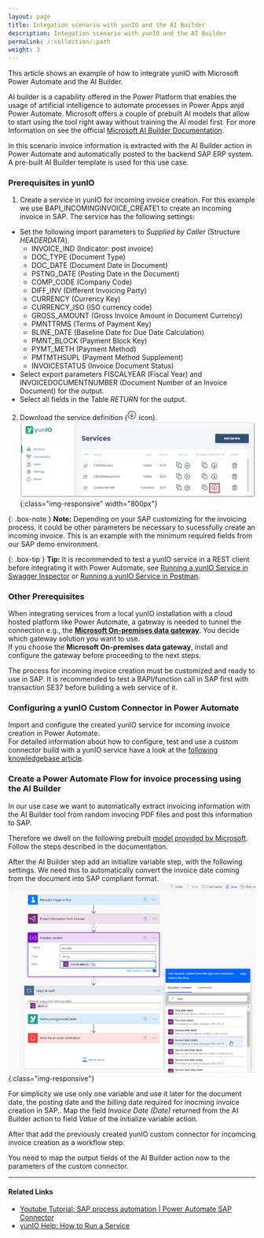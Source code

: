 ```yaml
---
layout: page
title: Integation scenario with yunIO and the AI Builder
description: Integation scenario with yunIO and the AI Builder
permalink: /:collection/:path
weight: 3
---
```


This article shows an example of how to integrate yunIO with Microsoft Power Automate and the AI Builder.

AI builder is a capability offered in the Power Platform that enables the usage of artificial intelligence to automate processes in Power Apps anjd Power Automate.
Microsoft offers a couple of prebuilt AI models that allow to start using the tool right away without training the AI model first.
For more Information on see the official [Microsoft AI Builder Documentation](https://docs.microsoft.com/en-gb/ai-builder/overview).

In this scenario invoice information is extracted with the AI Builder action in Power Automate and automatically posted to the backend SAP ERP system.
A pre-built AI Builder template is used for this use case.   

### Prerequisites in yunIO

1. Create a service in yunIO for incoming invoice creation. For this example we use BAPI_INCOMINGINVOICE_CREATE1 to create an incoming invoice in SAP. 
The service has the following settings:<br>
- Set the following import parameters to *Supplied by Caller* (Structure *HEADERDATA*).
	- INVOICE_IND (Indicator: post invoice)
	- DOC_TYPE (Document Type)
	- DOC_DATE (Document Date in Document)	
	- PSTNG_DATE (Posting Date in the Document)
	- COMP_CODE	(Company Code)
	- DIFF_INV (Different Invoicing Party)
	- CURRENCY (Currency Key)
	- CURRENCY_ISO (ISO currency code)
	- GROSS_AMOUNT (Gross Invoice Amount in Document Currency)
	- PMNTTRMS (Terms of Payment Key)
	- BLINE_DATE (Baseline Date for Due Date Calculation)
	- PMNT_BLOCK (Payment Block Key)
	- PYMT_METH	(Payment Method)
	- PMTMTHSUPL (Payment Method Supplement)
	- INVOICESTATUS	(Invoice Document Status)
- Select export parameters FISCALYEAR (Fiscal Year) and INVOICEDOCUMENTNUMBER (Document Number of an Invoice Document) for the output.  
- Select all fields in the Table *RETURN* for the output.
2. Download the service definition (![download-file](/img/contents/yunio/download.png) icon).<br>
![yunio-Services-Function-Download](/img/contents/yunio/yunio-run-services-function-download.png){:class="img-responsive" width="800px"}

{: .box-note }
**Note:** Depending on your SAP customizing for the invoicing process, it could be other parameters be necessary to sucessfully create an incoming invoice. This is an example with the minimum required fields from our SAP demo environment.  

{: .box-tip }
**Tip:** It is recommended to test a yunIO service in a REST client before integrating it with Power Automate, see [Running a yunIO Service in Swagger Inspector](https://kb.theobald-software.com/yunio/running-a-yunio-service-in-swagger-inspector) or [Running a yunIO Service in Postman](https://kb.theobald-software.com/yunio/running-a-yunio-service-in-postman). 

### Other Prerequisites
When integrating services from a local yunIO installation with a cloud hosted platform like Power Automate, a gateway is needed to tunnel the connection e.g., the [**Microsoft On-premises data gateway**](https://docs.microsoft.com/en-us/data-integration/gateway/).
You decide which gateway solution you want to use.<br> 
If you choose the **Microsoft On-premises data gateway**, install and configure the gateway before proceeding to the next steps.

The process for incoming invoice creation must be customized and ready to use in SAP. It is recommended to test a BAPI/function call in SAP first with transaction SE37 before building a web service of it.   

 
### Configuring a yunIO Custom Connector in Power Automate
Import and configure the created yunIO service for incoming invoice creation in Power Automate.  
For detailed information about how to configure, test and use a custom connector build with a yunIO service have a look at the [following knowledgebase article](https://kb.theobald-software.com/yunio/integrating-a-yunio-service-with-power-automate).

### Create a Power Automate Flow for invoice processing using the AI Builder
In our use case we want to automatically extract invoicing information with the AI Builder tool from random invocing PDF files and post this information to SAP.

Therefore we dwell on the following prebuilt [model provided by Microsoft](https://docs.microsoft.com/en-gb/ai-builder/flow-invoice-processing).
Follow the steps described in the documentation. 

After the AI Builder step add an initialize variable step, with the following settings. We need this to automatically convert the invoice date coming from the document into SAP compliant format. 
![Power-Automate-initialize-variable.png](/img/contents/yunio/yunio-power-automate-initialize-variable.png){:class="img-responsive"}

For simplicity we use only one variable and use it later for the document date, the posting date and the billing date required for inocming invoice creation in SAP..
Map the field *Invoice Date (Date)* returned from the AI Builder action to field *Value* of the initialize variable action.

After that add the previously created yunIO custom connector for incomcing invoice creation as a workflow step.

You need to map the output fields of the AI Builder action now to the parameters of the custom connector.  
  


******

#### Related Links
- [Youtube Tutorial: SAP process automation | Power Automate SAP Connector](https://www.youtube.com/watch?v=A-2cOpGmCJ8)
- [yunIO Help: How to Run a Service](https://help.theobald-software.com/en/yunio#how-to-run-a-service)